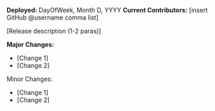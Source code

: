 **Deployed:** DayOfWeek, Month D, YYYY
**Current Contributors:** [insert GitHub @username comma list]

[Release description (1-2 paras)]

**Major Changes:**

- [Change 1]
- [Change 2]

Minor Changes:

- [Change 1]
- [Change 2]
